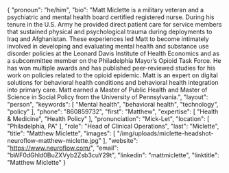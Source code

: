 {
  "pronoun": "he/him",
  "bio": "Matt Miclette is a military veteran and a psychiatric and mental health board certified registered nurse. During his tenure in the U.S. Army he provided direct patient care for service members that sustained physical and psychological trauma during deployments to Iraq and Afghanistan. These experiences led Matt to become intimately involved in developing and evaluating mental health and substance use disorder policies at the Leonard Davis Institute of Health Economics and as a subcommittee member on the Philadelphia Mayor’s Opioid Task Force. He has won multiple awards and has published peer-reviewed studies for his work on policies related to the opioid epidemic. Matt is an expert on digital solutions for behavioral health conditions and behavioral health integration into primary care. Matt earned a Master of Public Health and Master of Science in Social Policy from the University of Pennsylvania.",
  "layout": "person",
  "keywords": [
    "Mental health",
    "behavioral health",
    "technology",
    "policy"
  ],
  "phone": "860859732",
  "first": "Matthew",
  "expertise": [
    "Health & Medicine",
    "Health Policy"
  ],
  "pronunciation": "Mick-Let",
  "location": [
    "Philadelphia, PA"
  ],
  "role": "Head of Clinical Operations",
  "last": "Miclette",
  "title": "Matthew Miclette",
  "images": [
    "/img/uploads/miclette-headshot-neuroflow-matthew-miclette.jpg"
  ],
  "website": "https://www.neuroflow.com/",
  "email": "bWF0dGhld0BuZXVyb2Zsb3cuY29t",
  "linkedin": "mattmiclette",
  "linktitle": "Matthew Miclette"
}
